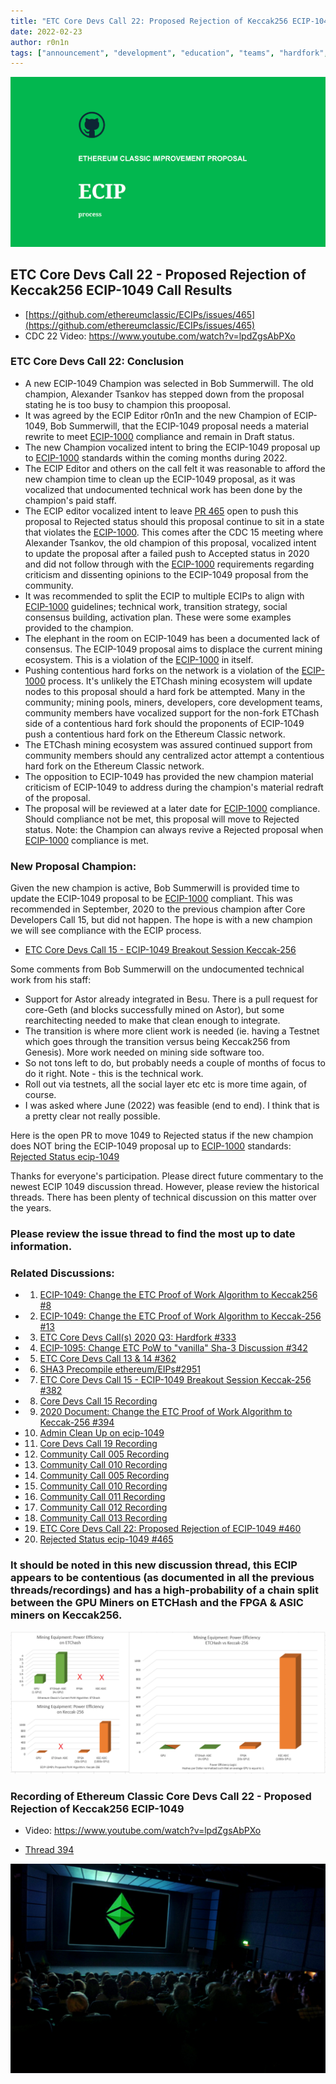 ```yaml
---
title: "ETC Core Devs Call 22: Proposed Rejection of Keccak256 ECIP-1049 Call Results"
date: 2022-02-23
author: r0n1n
tags: ["announcement", "development", "education", "teams", "hardfork", "media"]
---
```


![ETC Core Devs Call 22 - Proposed Rejection of Keccak256 ECIP-1049](./ethereum_classic_ecip_wallpaper.png)

## ETC Core Devs Call 22 - Proposed Rejection of Keccak256 ECIP-1049 Call Results

* [https://github.com/ethereumclassic/ECIPs/issues/465](https://github.com/ethereumclassic/ECIPs/issues/465)
* CDC 22 Video: https://www.youtube.com/watch?v=lpdZgsAbPXo

### ETC Core Devs Call 22: Conclusion

* A new ECIP-1049 Champion was selected in Bob Summerwill. The old champion, Alexander Tsankov has stepped down from the proposal stating he is too busy to champion this prooposal.
* It was agreed by the ECIP Editor r0n1n and the new Champion of ECIP-1049, Bob Summerwill, that the ECIP-1049 proposal needs a material rewrite to meet [ECIP-1000](https://ecips.ethereumclassic.org/ECIPs/ecip-1000) compliance and remain in Draft status.
* The new Champion vocalized intent to bring the ECIP-1049 proposal up to [ECIP-1000](https://ecips.ethereumclassic.org/ECIPs/ecip-1000) standards within the coming months during 2022.
* The ECIP Editor and others on the call felt it was reasonable to afford the new champion time to clean up the ECIP-1049 proposal, as it was vocalized that undocumented technical work has been done by the champion's paid staff.
* The ECIP editor vocalized intent to leave [PR 465](https://github.com/ethereumclassic/ECIPs/issues/465) open to push this proposal to Rejected status should this proposal continue to sit in a state that violates the [ECIP-1000](https://ecips.ethereumclassic.org/ECIPs/ecip-1000). This comes after the CDC 15 meeting where Alexander Tsankov, the old champion of this proposal, vocalized intent to update the proposal after a failed push to Accepted status in 2020 and did not follow through with the [ECIP-1000](https://ecips.ethereumclassic.org/ECIPs/ecip-1000) requirements regarding criticism and dissenting opinions to the ECIP-1049 proposal from the community.
* It was recommended to split the ECIP to multiple ECIPs to align with [ECIP-1000](https://ecips.ethereumclassic.org/ECIPs/ecip-1000) guidelines; technical work, transition strategy, social consensus building, activation plan. These were some examples provided to the champion.
* The elephant in the room on ECIP-1049 has been a documented lack of consensus. The ECIP-1049 proposal aims to displace the current mining ecosystem. This is a violation of the [ECIP-1000](https://ecips.ethereumclassic.org/ECIPs/ecip-1000) in itself.
* Pushing contentious hard forks on the network is a violation of the [ECIP-1000](https://ecips.ethereumclassic.org/ECIPs/ecip-1000) process. It's unlikely the ETChash mining ecosystem will update nodes to this proposal should a hard fork be attempted. Many in the community; mining pools, miners, developers, core development teams, community members have vocalized support for the non-fork ETChash side of a contentious hard fork should the proponents of ECIP-1049 push a contentious hard fork on the Ethereum Classic network.
* The ETChash mining ecosystem was assured continued support from community members should any centralized actor attempt a contentious hard fork on the Ethereum Classic network.
* The opposition to ECIP-1049 has provided the new champion material criticism of ECIP-1049 to address during the champion's material redraft of the proposal.
* The proposal will be reviewed at a later date for [ECIP-1000](https://ecips.ethereumclassic.org/ECIPs/ecip-1000) compliance. Should compliance not be met, this proposal will move to Rejected status. Note: the Champion can always revive a Rejected proposal when [ECIP-1000](https://ecips.ethereumclassic.org/ECIPs/ecip-1000) compliance is met.

### New Proposal Champion:

Given the new champion is active, Bob Summerwill is provided time to update the ECIP-1049 proposal to be [ECIP-1000](https://ecips.ethereumclassic.org/ECIPs/ecip-1000) compliant. This was recommended in September, 2020 to the previous champion after Core Developers Call 15, but did not happen. The hope is with a new champion we will see compliance with the ECIP process.

* [ETC Core Devs Call 15 - ECIP-1049 Breakout Session Keccak-256](https://vimeo.com/464336957)

Some comments from Bob Summerwill on the undocumented technical work from his staff:

* Support for Astor already integrated in Besu. There is a pull request for core-Geth (and blocks successfully mined on Astor), but some rearchitecting needed to make that clean enough to integrate.
* The transition is where more client work is needed (ie. having a Testnet which goes through the transition versus being Keccak256 from Genesis). More work needed on mining side software too.
* So not tons left to do, but probably needs a couple of months of focus to do it right. Note - this is the technical work.
* Roll out via testnets, all the social layer etc etc is more time again, of course.
* I was asked where June (2022) was feasible (end to end).  I think that is a pretty clear not really possible.

Here is the open PR to move 1049 to Rejected status if the new champion does NOT bring the ECIP-1049 proposal up to [ECIP-1000](https://ecips.ethereumclassic.org/ECIPs/ecip-1000) standards:
[Rejected Status ecip-1049](https://github.com/ethereumclassic/ECIPs/pull/465)

Thanks for everyone's participation. Please direct future commentary to the newest ECIP 1049 discussion thread. However, please review the historical threads. There has been plenty of technical discussion on this matter over the years.

### Please review the issue thread to find the most up to date information.

### Related Discussions:
* 1. [ECIP-1049: Change the ETC Proof of Work Algorithm to Keccak256 #8](https://github.com/ethereumclassic/ECIPs/issues/8)
* 2. [ECIP-1049: Change the ETC Proof of Work Algorithm to Keccak-256 #13](https://github.com/ethereumclassic/ECIPs/issues/13)
* 3. [ETC Core Devs Call(s) 2020 Q3: Hardfork #333](https://github.com/ethereumclassic/ECIPs/issues/333)
* 4. [ECIP-1095: Change ETC PoW to "vanilla" Sha-3 Discussion #342](https://github.com/ethereumclassic/ECIPs/issues/342)
* 5. [ETC Core Devs Call 13 & 14 #362](https://github.com/ethereumclassic/ECIPs/issues/362)
* 6. [SHA3 Precompile ethereum/EIPs#2951](https://github.com/ethereum/EIPs/issues/2951)
* 7. [ETC Core Devs Call 15 - ECIP-1049 Breakout Session Keccak-256 #382](https://github.com/ethereumclassic/ECIPs/issues/382)
* 8. [Core Devs Call 15 Recording](https://vimeo.com/464336957)
* 9. [2020 Document: Change the ETC Proof of Work Algorithm to Keccak-256 #394](https://github.com/ethereumclassic/ECIPs/issues/394)
* 10. [Admin Clean Up on ecip-1049](https://github.com/ethereumclassic/ECIPs/pull/400)
* 11. [Core Devs Call 19 Recording](https://www.youtube.com/watch?v=WySNxZbDEkQ)
* 12. [Community Call 005 Recording](https://www.youtube.com/watch?v=HaDANZN-ZUU&t=1586s)
* 13. [Community Call 010 Recording](https://www.youtube.com/watch?v=6DRZEaKkpb4)
* 14. [Community Call 005 Recording](https://youtu.be/HaDANZN-ZUU?t=1585)
* 15. [Community Call 010 Recording](https://youtu.be/6DRZEaKkpb4?t=3411)
* 16. [Community Call 011 Recording](https://www.youtube.com/watch?v=ad_grFagA5k)
* 17. [Community Call 012 Recording](https://youtu.be/GCBv1VCN2tE?t=3339)
* 18. [Community Call 013 Recording](https://www.youtube.com/watch?v=HQ9IKu3PVkA)
* 19. [ETC Core Devs Call 22: Proposed Rejection of ECIP-1049 #460](https://github.com/ethereumclassic/ECIPs/issues/460)
* 20. [Rejected Status ecip-1049 #465](https://github.com/ethereumclassic/ECIPs/issues/465)

### It should be noted in this new discussion thread, this ECIP appears to be contentious (as documented in all the previous threads/recordings) and has a high-probability of a chain split between the GPU Miners on ETCHash and the FPGA & ASIC miners on Keccak256.

![ETC Core Devs Call 22 - Proposed Rejection of Keccak256 ECIP-1049](./etchash-vs-keccak256.png)

### Recording of Ethereum Classic Core Devs Call 22 - Proposed Rejection of Keccak256 ECIP-1049

* Video: https://www.youtube.com/watch?v=lpdZgsAbPXo

* [Thread 394](https://github.com/ethereumclassic/ECIPs/issues/394)

![ETC Core Devs Call 22 - ECIP-1049 Proposed Rejection](./etc_cdc.png)
